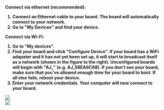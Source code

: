 <div class="col-md-12 col-xs-24 col-no-padding">
  <p><b>Connect via ethernet (recommended):</p>
  <ol class="inline-list">
    <li><b>Connect an Ethernet cable to your board.</b> The board will automatically connect to your network.</li>
    <li><b>Go to "My Devices" and find your device.</b> </li>
  </ol>

  <p><b>Connect via Wi-Fi:<b></p>
  <ol class="inline-list">
    <li><b>Go to "My devices".</b> </li>  
    <li><b>Find your board and click "Configure Device".</b> If your board has a WiFi adapater and it has not yet been set up, it will start to broadcast itself as a network (shown in the figure to the right). Unconfigured boards will begin with "AJ_" (e.g. AJ_58EA6C68).
    If you don’t see your board, make sure that you’ve allowed enough time for your board to boot. If all else fails, reboot your device.
    <li><b>Enter your network credentials.</b> Your computer will now connect to your board.</li> 
  </ol>
</div>

<div class="col-md-10 col-xs-24">
  <img src="{{site.baseurl}}/Resources/images/get-started/dashboard-2.png" />
  <br />
  <img src="{{site.baseurl}}/Resources/images/get-started/dashboard-3.png" />
</div>
